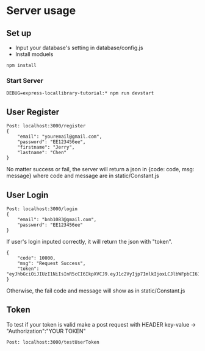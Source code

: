 # Server usage

## Set up 
* Input your database's setting in database/config.js
* Install moduels
```
npm install
```
### Start Server
```
DEBUG=express-locallibrary-tutorial:* npm run devstart
```

## User Register

```
Post: localhost:3000/register
{
    "email": "youremail@gmail.com",
    "password": "EE123456ee",
    "firstname": "Jerry",
    "lastname": "Chen"
}
```
No matter success or fail, the server will return a json in {code: code, msg: message} where code and message are in static/Constant.js

## User Login
```
Post: localhost:3000/login
{
    "email": "bnb1083@gmail.com",
    "password": "EE123456ee"
}
```
If user's login inputed correctly, it will return the json with "token".
```
{
    "code": 10000,
    "msg": "Request Success",
    "token": "eyJhbGciOiJIUzI1NiIsInR5cCI6IkpXVCJ9.eyJ1c2VyIjp7ImlkIjoxLCJlbWFpbCI6ImJuYjEwODNAZ21haWwuY29tIiwiZmlyc3RfbmFtZSI6IkplcnJ5IiwibGFzdF9uYW1lIjoiQ2hlbiIsInBhc3N3b3JkX3NhbHQiOiJjYzMyN2QwMDBmNWIxN2JmYWNmMTFlYjRhN2RhMTQ0NCIsInBhc3N3b3JkX2hhc2hlZCI6ImY2OTYzYzFmZTQxNmFkZWY0YTI0MDY1NzEyYmYzYWY4YjU2M2Y5Zjk0MTQ4ODQ4NjJmNDI5ZWRlMWJlZWNiODAiLCJ0b2tlbnMiOm51bGx9LCJpYXQiOjE2MDEwODM1MDUsImV4cCI6MTYwMTY4ODMwNX0.hdKH5wdAnJTTyrd7nzgQX7G0IMr3o8n2Uk94GyGXqm8"
}
```
Otherwise, the fail code and message will show as in static/Constant.js

## Token
To test if your token is valid
make a post request with HEADER key-value -> "Authorization":"YOUR TOKEN"
```
Post: localhost:3000/testUserToken
```


